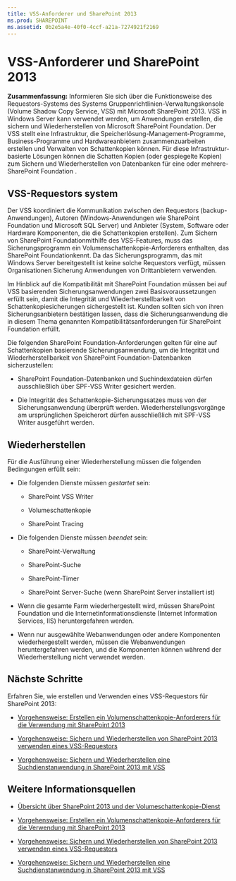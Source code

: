 ```yaml
---
title: VSS-Anforderer und SharePoint 2013
ms.prod: SHAREPOINT
ms.assetid: 0b2e5a4e-40f0-4ccf-a21a-7274921f2169
---
```



# VSS-Anforderer und SharePoint 2013
 **Zusammenfassung:** Informieren Sie sich über die Funktionsweise des Requestors-Systems des Systems Gruppenrichtlinien-Verwaltungskonsole (Volume Shadow Copy Service, VSS) mit Microsoft SharePoint 2013.
VSS in Windows Server kann verwendet werden, um Anwendungen erstellen, die sichern und Wiederherstellen von Microsoft SharePoint Foundation. Der VSS stellt eine Infrastruktur, die Speicherlösung-Management-Programme, Business-Programme und Hardwareanbietern zusammenzuarbeiten erstellen und Verwalten von Schattenkopien können. Für diese Infrastruktur-basierte Lösungen können die Schatten Kopien (oder gespiegelte Kopien) zum Sichern und Wiederherstellen von Datenbanken für eine oder mehrere- SharePoint Foundation .
  
    
    


## VSS-Requestors system

Der VSS koordiniert die Kommunikation zwischen den Requestors (backup-Anwendungen), Autoren (Windows-Anwendungen wie SharePoint Foundation und Microsoft SQL Server) und Anbieter (System, Software oder Hardware Komponenten, die die Schattenkopien erstellen). Zum Sichern von SharePoint Foundationmithilfe des VSS-Features, muss das Sicherungsprogramm ein Volumenschattenkopie-Anforderers enthalten, das SharePoint Foundationkennt. Da das Sicherungsprogramm, das mit Windows Server bereitgestellt ist keine solche Requestors verfügt, müssen Organisationen Sicherung Anwendungen von Drittanbietern verwenden.
  
    
    
Im Hinblick auf die Kompatibilität mit SharePoint Foundation müssen bei auf VSS basierenden Sicherungsanwendungen zwei Basisvoraussetzungen erfüllt sein, damit die Integrität und Wiederherstellbarkeit von Schattenkopiesicherungen sichergestellt ist. Kunden sollten sich von ihren Sicherungsanbietern bestätigen lassen, dass die Sicherungsanwendung die in diesem Thema genannten Kompatibilitätsanforderungen für SharePoint Foundation erfüllt.
  
    
    
Die folgenden SharePoint Foundation-Anforderungen gelten für eine auf Schattenkopien basierende Sicherungsanwendung, um die Integrität und Wiederherstellbarkeit von SharePoint Foundation-Datenbanken sicherzustellen:
  
    
    

- SharePoint Foundation-Datenbanken und Suchindexdateien dürfen ausschließlich über SPF-VSS Writer gesichert werden.
    
  
- Die Integrität des Schattenkopie-Sicherungssatzes muss von der Sicherungsanwendung überprüft werden. Wiederherstellungsvorgänge am ursprünglichen Speicherort dürfen ausschließlich mit SPF-VSS Writer ausgeführt werden.
    
  

## Wiederherstellen

Für die Ausführung einer Wiederherstellung müssen die folgenden Bedingungen erfüllt sein:
  
    
    

- Die folgenden Dienste müssen  *gestartet*  sein:
    
  - SharePoint VSS Writer
    
  
  - Volumeschattenkopie
    
  
  - SharePoint Tracing
    
  
- Die folgenden Dienste müssen  *beendet*  sein:
    
  - SharePoint-Verwaltung
    
  
  - SharePoint-Suche
    
  
  - SharePoint-Timer
    
  
  - SharePoint Server-Suche (wenn SharePoint Server installiert ist)
    
  
- Wenn die gesamte Farm wiederhergestellt wird, müssen SharePoint Foundation und die Internetinformationsdienste (Internet Information Services, IIS) heruntergefahren werden.
    
  
- Wenn nur ausgewählte Webanwendungen oder andere Komponenten wiederhergestellt werden, müssen die Webanwendungen heruntergefahren werden, und die Komponenten können während der Wiederherstellung nicht verwendet werden.
    
  

## Nächste Schritte
<a name="Next"> </a>

Erfahren Sie, wie erstellen und Verwenden eines VSS-Requestors für SharePoint 2013:
  
    
    

-  [Vorgehensweise: Erstellen ein Volumenschattenkopie-Anforderers für die Verwendung mit SharePoint 2013](how-to-create-a-vss-requestor-for-use-with-sharepoint-2013.md)
    
  
-  [Vorgehensweise: Sichern und Wiederherstellen von SharePoint 2013 verwenden eines VSS-Requestors](how-to-back-up-and-restore-sharepoint-2013-using-a-vss-requestor.md)
    
  
-  [Vorgehensweise: Sichern und Wiederherstellen eine Suchdienstanwendung in SharePoint 2013 mit VSS](how-to-back-up-and-restore-a-search-service-application-in-sharepoint-2013-using.md)
    
  

## Weitere Informationsquellen
<a name="bk_addresources"> </a>


-  [Übersicht über SharePoint 2013 und der Volumeschattenkopie-Dienst](overview-of-sharepoint-2013-and-the-volume-shadow-copy-service.md)
    
  
-  [Vorgehensweise: Erstellen ein Volumenschattenkopie-Anforderers für die Verwendung mit SharePoint 2013](how-to-create-a-vss-requestor-for-use-with-sharepoint-2013.md)
    
  
-  [Vorgehensweise: Sichern und Wiederherstellen von SharePoint 2013 verwenden eines VSS-Requestors](how-to-back-up-and-restore-sharepoint-2013-using-a-vss-requestor.md)
    
  
-  [Vorgehensweise: Sichern und Wiederherstellen eine Suchdienstanwendung in SharePoint 2013 mit VSS](how-to-back-up-and-restore-a-search-service-application-in-sharepoint-2013-using.md)
    
  

